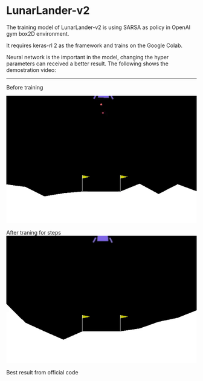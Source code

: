 # LunarLander-v2

The training model of LunarLander-v2 is using SARSA as policy in OpenAI gym box2D environment.

It requires keras-rl 2 as the framework and trains on the Google Colab.

Neural network is the important in the model, changing the hyper parameters can received a better result. The following shows the demostration video:

---

Before training

![aaa](https://github.com/susannawcl1120/LunarLander-v2/blob/master/ezgif.com-video-to-gif.gif)

After traning for steps
![](https://github.com/susannawcl1120/LunarLander-v2/blob/master/lunarLander_best_result.gif)

Best result from official code
